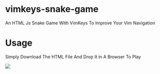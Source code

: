 # vimkeys-snake-game
An HTML Js Snake Game With VimKeys To Improve Your Vim Navigation

<h1>Usage</h1>

Simply Download The HTML File And Drop It in A Browser To Play

<img src="https://github.com/wolandark/vimsnake/blob/main/img/vimsnake.png">
